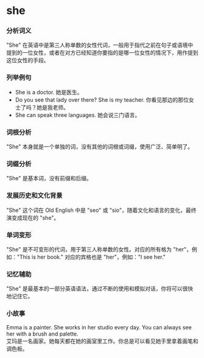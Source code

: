 # she

### 分析词义

  

"She" 在英语中是第三人称单数的女性代词，一般用于指代之前在句子或语境中提到的一位女性，或者在对方已经知道你要指的是哪一位女性的情况下，用作提到这位女性的手段。

  

### 列举例句

  

*   She is a doctor. 她是医生。
*   Do you see that lady over there? She is my teacher. 你看见那边的那位女士了吗？她是我老师。
*   She can speak three languages. 她会说三门语言。

  

### 词根分析

  

"She" 本身就是一个单独的词，没有其他的词根或词缀，使用广泛、简单明了。

  

### 词缀分析

  

"She" 是基本词，没有前缀和后缀。

  

### 发展历史和文化背景

  

"She" 这个词在 Old English 中是 "seo" 或 "sio"，随着文化和语言的变化，最终演变成现在的 "she"。

  

### 单词变形

  

"She" 是不可变形的代词，用于第三人称单数的女性。对应的所有格为 "her"，例如："This is her book." 对应的宾格也是 "her"，例如："I see her."

  

### 记忆辅助

  

"She" 是最基本的一部分英语语法，通过不断的使用和模拟对话，你将可以很快地记住它。

  

### 小故事

  

Emma is a painter. She works in her studio every day. You can always see her with a brush and palette.  
艾玛是一名画家。她每天都在她的画室里工作。你总是可以看见她手里拿着画笔和调色板。
